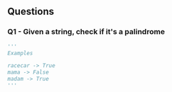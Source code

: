 ## Questions

### Q1 - Given a string, check if it's a palindrome

```py
'''
Examples

racecar -> True
mama -> False
madam -> True
'''
```

